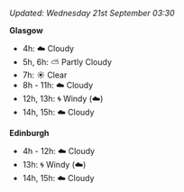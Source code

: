 *Updated: Wednesday 21st September 03:30*

**Glasgow**

* 4h: :cloud: Cloudy
* 5h, 6h: :partly_sunny: Partly Cloudy
* 7h: :sunny: Clear
* 8h - 11h: :cloud: Cloudy
* 12h, 13h: :cyclone: Windy (:cloud:)
* 14h, 15h: :cloud: Cloudy

**Edinburgh**

* 4h - 12h: :cloud: Cloudy
* 13h: :cyclone: Windy (:cloud:)
* 14h, 15h: :cloud: Cloudy
